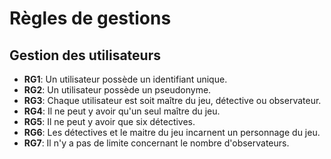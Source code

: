 # Règles de gestions 

## Gestion des utilisateurs
- **RG1**: Un utilisateur possède un identifiant unique.
- **RG2**: Un utilisateur possède un pseudonyme.
- **RG3**: Chaque utilisateur est soit maître du jeu, détective ou observateur.
- **RG4**: Il ne peut y avoir qu'un seul maître du jeu.
- **RG5**: Il ne peut y avoir que six détectives.
- **RG6**: Les détectives et le maitre du jeu incarnent un personnage du jeu. 
- **RG7**: Il n'y a pas de limite concernant le nombre d'observateurs.
